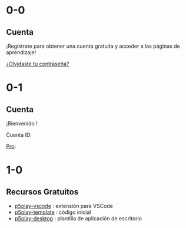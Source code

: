 # 0-0

## Cuenta

¡Regístrate para obtener una cuenta gratuita y acceder a las páginas de aprendizaje!

[¿Olvidaste tu contraseña?](https://p5play.auth.us-west-2.amazoncognito.com/forgotPassword?client_id=3oegfdhu2r7eo8nr371496718c&response_type=token&scope=email+openid+profile&redirect_uri=https%3A%2F%2Fp5play.org%2Faccount%2Findex.html)

# 0-1

<h2 id="auth-account"><span id="account-type"></span> Cuenta</h2>

¡Bienvenido <span id="username"></span>!

Cuenta ID: <span id="account-id"></span>

[Pro](../pro): <span id="account-pro"></span>

# 1-0

## Recursos Gratuitos

- [p5play-vscode](https://github.com/p5playjs/p5play-vscode) : extensión para VSCode
- [p5play-template](https://github.com/p5playjs/p5play-template) : código inicial
- [p5play-desktop](https://github.com/p5playjs/p5play-desktop) : plantilla de aplicación de escritorio
